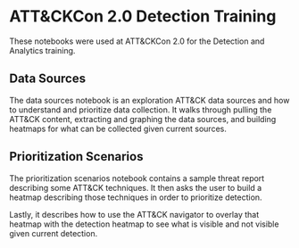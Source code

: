 # ATT&CKCon 2.0 Detection Training

These notebooks were used at ATT&CKCon 2.0 for the Detection and Analytics training.

## Data Sources

The data sources notebook is an exploration ATT&CK data sources and how to understand and prioritize data collection. It walks through pulling the ATT&CK content, extracting and graphing the data sources, and building heatmaps for what can be collected given current sources.

## Prioritization Scenarios

The prioritization scenarios notebook contains a sample threat report describing some ATT&CK techniques. It then asks the user to build a heatmap describing those techniques in order to prioritize detection.

Lastly, it describes how to use the ATT&CK navigator to overlay that heatmap with the detection heatmap to see what is visible and not visible given current detection.
